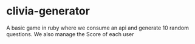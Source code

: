 # clivia-generator
A basic game in ruby where we consume an api and generate 10 random questions. We also manage the Score of each user
